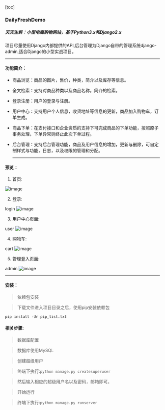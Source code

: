 
[toc]
### DailyFreshDemo

#####	天天生鲜：小型电商购物网站，基于Python3.x和Django2.x  

​	项目尽量使用Django内部提供的API,后台管理为Django自带的管理系统django-admin,适合Django的小型实战项目。

***

#### 功能简介：

- 商品浏览：商品的图片，售价，种类，简介以及库存等信息。

- 全文检索：支持对商品种类以及商品名称，简介的检索。

- 登录注册：用户的登录与注册。

- 用户中心：支持用户个人信息，收货地址等信息的更新，商品加入购物车，订单生成。

- 商品下单：在支付接口和企业资质的支持下可完成商品的下单功能，按照原子事务处理，下单异常则终止此次下单过程。

- 后台管理：支持后台管理功能，商品及用户信息的增加，更新与删除，可自定制样式与功能，日志，以及权限的管理和分配。

  ***

#### 预览：

1. 首页:

![image](https://github.com/CarrymeQUQ/myimages/blob/master/images/WHM7VR~G~9F_M%5BV~CM0%24U%40X.png)

2. 登录:

login
![image](https://github.com/CarrymeQUQ/myimages/blob/master/images/%5BSACVK~%5BDQQ3UL7NB8G26%24H.png)

3. 用户中心页面:

user
![image](https://github.com/CarrymeQUQ/myimages/blob/master/images/JF7H6%40POP3OG~5%5BP2HH2ULD.png)

4. 购物车:

cart
![image](https://github.com/CarrymeQUQ/myimages/blob/master/images/JF7H6%40POP3OG~5%5BP2HH2ULD.png)

5. 管理登入页面:

admin
![image](https://github.com/CarrymeQUQ/myimages/blob/master/images/0AMDD(TXO9~N)HR%60%40I3%5D5Z2.png)

[更多页面]:https://github.com/CarrymeQUQ/myimages/tree/master/images

***

#### 安装：

>  依赖包安装

> 下载文件进入项目目录之后，使用pip安装依赖包

`pip install -Ur pip_list.txt`

#### 相关步骤:

>  数据库配置

>  数据库使用MySQL

>  创建超级用户

>  终端下执行:`python manage.py createsuperuser`

>  然后输入相应的超级用户名以及密码，邮箱即可。

>  开始运行

>  终端下执行:`python manage.py runserver`


